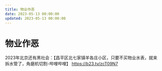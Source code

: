 ```yaml
---
title: 物业作恶
date: 2023-05-13 00:00:00
updated: 2023-05-13 00:00:00
---
```


# 物业作恶

2023年北京还有黑社会：【昌平区北七家镇羊各庄小区，只要不买物业水表，就来拆水管了，角磨机切割-哔哩哔哩】 https://b23.tv/zcT09N7
